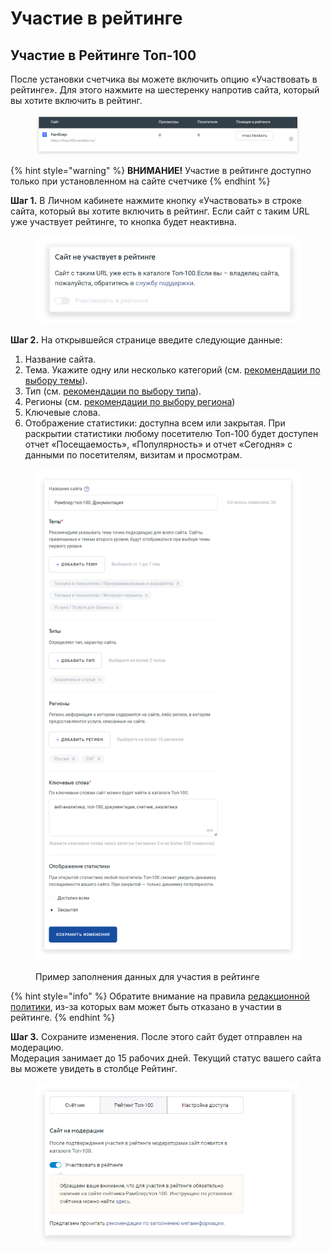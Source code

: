# Участие в рейтинге

## Участие в Рейтинге Топ-100

После установки счетчика вы можете включить опцию «Участвовать в рейтинге». Для этого нажмите на шестеренку напротив сайта, который вы хотите включить в рейтинг.

<figure><img src="../../.gitbook/assets/top100.rambler.ru_19 (2).png" alt=""><figcaption></figcaption></figure>

{% hint style="warning" %}
**ВНИМАНИЕ!** Участие в рейтинге доступно только при установленном на сайте счетчике
{% endhint %}

**Шаг 1.** В Личном кабинете нажмите кнопку «Участвовать» в строке сайта, который вы хотите включить в рейтинг. Если сайт с таким URL уже участвует рейтинге, то кнопка будет неактивна.

<figure><img src="../../.gitbook/assets/top100.rambler.ru_5.png" alt=""><figcaption></figcaption></figure>

**Шаг 2.** На открывшейся странице введите следующие данные:

1. Название сайта.&#x20;
2. Тема. Укажите одну или несколько категорий (см. [рекомендации по выбору темы](rekomendacii-po-vyboru-temy.md)).
3. Тип (см. [рекомендации по выбору типа](rekomendacii-po-vyboru-tipa.md)).
4. Регионы (см. [рекомендации по выбору региона](rekomendacii-po-vyboru-regiona.md))
5. Ключевые слова.
6. Отображение статистики: доступна всем или закрытая. При раскрытии статистики любому посетителю Топ-100 будет доступен отчет «Посещаемость», «Популярность» и отчет «Сегодня» с данными по посетителям, визитам и просмотрам.

<figure><img src="../../.gitbook/assets/top100.rambler.ru_27.png" alt=""><figcaption><p>Пример заполнения данных для участия в рейтинге</p></figcaption></figure>

{% hint style="info" %}
Обратите внимание на правила [редакционной политики](redakcionnaya-politika-rambler-top-100.md), из-за которых вам может быть отказано в участии в рейтинге.
{% endhint %}

**Шаг 3.** Сохраните изменения. После этого сайт будет отправлен на модерацию.\
Модерация занимает до 15 рабочих дней. Текущий статус вашего сайта вы можете увидеть в столбце Рейтинг.

<figure><img src="../../.gitbook/assets/top100.rambler.ru_10.png" alt=""><figcaption></figcaption></figure>
